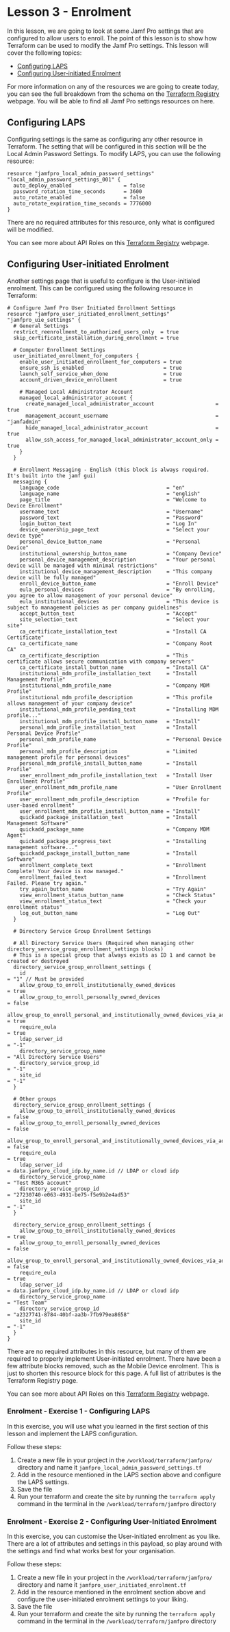 # Lesson 3 - Enrolment

In this lesson, we are going to look at some Jamf Pro settings that are configured to allow users to enroll. The point of this lesson is to show how Terraform can be used to modify the Jamf Pro settings. This lesson will cover the following topics:

- [Configuring LAPS](#configuring-laps)
- [Configuring User-initiated Enrolment](#configuring-user-initiated-enrolment)

For more information on any of the resources we are going to create today, you can see the full breakdown from the schema on the [Terraform Registry](https://registry.terraform.io/providers/deploymenttheory/jamfpro/latest/docs/resources) webpage. You will be able to find all Jamf Pro settings resources on here.

## Configuring LAPS

Configuring settings is the same as configuring any other resource in Terraform. The setting that will be configured in this section will be the Local Admin Password Settings. To modify LAPS, you can use the following resource:

```
resource "jamfpro_local_admin_password_settings" "local_admin_password_settings_001" {
  auto_deploy_enabled                 = false
  password_rotation_time_seconds      = 3600
  auto_rotate_enabled                 = false
  auto_rotate_expiration_time_seconds = 7776000
}
```

There are no required attributes for this resource, only what is configured will be modified.

You can see more about API Roles on this [Terraform Registry](https://registry.terraform.io/providers/deploymenttheory/jamfpro/latest/docs/resources/local_admin_password_settings) webpage.

## Configuring User-initiated Enrolment

Another settings page that is useful to configure is the User-initialed enrolment. This can be configured using the following resource in Terraform:

```
# Configure Jamf Pro User Initiated Enrollment Settings
resource "jamfpro_user_initiated_enrollment_settings" "jamfpro_uie_settings" {
  # General Settings
  restrict_reenrollment_to_authorized_users_only  = true
  skip_certificate_installation_during_enrollment = true

  # Computer Enrollment Settings
  user_initiated_enrollment_for_computers {
    enable_user_initiated_enrollment_for_computers = true
    ensure_ssh_is_enabled                          = true
    launch_self_service_when_done                  = true
    account_driven_device_enrollment               = true

    # Managed Local Administrator Account
    managed_local_administrator_account {
      create_managed_local_administrator_account                    = true
      management_account_username                                   = "jamfadmin"
      hide_managed_local_administrator_account                      = true
      allow_ssh_access_for_managed_local_administrator_account_only = true
    }
  }

  # Enrollment Messaging - English (this block is always required. It's built into the jamf gui)
  messaging {
    language_code                                   = "en"
    language_name                                   = "english"
    page_title                                      = "Welcome to Device Enrollment"
    username_text                                   = "Username"
    password_text                                   = "Password"
    login_button_text                               = "Log In"
    device_ownership_page_text                      = "Select your device type"
    personal_device_button_name                     = "Personal Device"
    institutional_ownership_button_name             = "Company Device"
    personal_device_management_description          = "Your personal device will be managed with minimal restrictions"
    institutional_device_management_description     = "This company device will be fully managed"
    enroll_device_button_name                       = "Enroll Device"
    eula_personal_devices                           = "By enrolling, you agree to allow management of your personal device"
    eula_institutional_devices                      = "This device is subject to management policies as per company guidelines"
    accept_button_text                              = "Accept"
    site_selection_text                             = "Select your site"
    ca_certificate_installation_text                = "Install CA Certificate"
    ca_certificate_name                             = "Company Root CA"
    ca_certificate_description                      = "This certificate allows secure communication with company servers"
    ca_certificate_install_button_name              = "Install CA"
    institutional_mdm_profile_installation_text     = "Install Management Profile"
    institutional_mdm_profile_name                  = "Company MDM Profile"
    institutional_mdm_profile_description           = "This profile allows management of your company device"
    institutional_mdm_profile_pending_text          = "Installing MDM profile..."
    institutional_mdm_profile_install_button_name   = "Install"
    personal_mdm_profile_installation_text          = "Install Personal Device Profile"
    personal_mdm_profile_name                       = "Personal Device Profile"
    personal_mdm_profile_description                = "Limited management profile for personal devices"
    personal_mdm_profile_install_button_name        = "Install Profile"
    user_enrollment_mdm_profile_installation_text   = "Install User Enrollment Profile"
    user_enrollment_mdm_profile_name                = "User Enrollment Profile"
    user_enrollment_mdm_profile_description         = "Profile for user-based enrollment"
    user_enrollment_mdm_profile_install_button_name = "Install"
    quickadd_package_installation_text              = "Install Management Software"
    quickadd_package_name                           = "Company MDM Agent"
    quickadd_package_progress_text                  = "Installing management software..."
    quickadd_package_install_button_name            = "Install Software"
    enrollment_complete_text                        = "Enrollment Complete! Your device is now managed."
    enrollment_failed_text                          = "Enrollment Failed. Please try again."
    try_again_button_name                           = "Try Again"
    view_enrollment_status_button_name              = "Check Status"
    view_enrollment_status_text                     = "Check your enrollment status"
    log_out_button_name                             = "Log Out"
  }

  # Directory Service Group Enrollment Settings

  # All Directory Service Users (Required when managing other directory_service_group_enrollment_settings blocks)
  # This is a special group that always exists as ID 1 and cannot be created or destroyed
  directory_service_group_enrollment_settings {
    id                                                                       = "1" // Must be provided
    allow_group_to_enroll_institutionally_owned_devices                      = true
    allow_group_to_enroll_personally_owned_devices                           = false
    allow_group_to_enroll_personal_and_institutionally_owned_devices_via_ade = true
    require_eula                                                             = true
    ldap_server_id                                                           = "-1"
    directory_service_group_name                                             = "All Directory Service Users"
    directory_service_group_id                                               = "-1"
    site_id                                                                  = "-1"
  }

  # Other groups
  directory_service_group_enrollment_settings {
    allow_group_to_enroll_institutionally_owned_devices                      = false
    allow_group_to_enroll_personally_owned_devices                           = false
    allow_group_to_enroll_personal_and_institutionally_owned_devices_via_ade = false
    require_eula                                                             = true
    ldap_server_id                                                           = data.jamfpro_cloud_idp.by_name.id // LDAP or cloud idp
    directory_service_group_name                                             = "Test M365 account"
    directory_service_group_id                                               = "27230740-e063-4931-be75-f5e9b2e4ad53"
    site_id                                                                  = "-1"
  }

  directory_service_group_enrollment_settings {
    allow_group_to_enroll_institutionally_owned_devices                      = true
    allow_group_to_enroll_personally_owned_devices                           = false
    allow_group_to_enroll_personal_and_institutionally_owned_devices_via_ade = false
    require_eula                                                             = true
    ldap_server_id                                                           = data.jamfpro_cloud_idp.by_name.id // LDAP or cloud idp
    directory_service_group_name                                             = "Test Team"
    directory_service_group_id                                               = "a2327741-8784-40bf-aa3b-7fb979ea8658"
    site_id                                                                  = "-1"
  }
}
```

There are no required attributes in this resource, but many of them are required to properly implement User-initiated enrolment. There have been a few attribute blocks removed, such as the Mobile Device enrolment. This is just to shorten this resource block for this page. A full list of attributes is the Terraform Registry page.

You can see more about API Roles on this [Terraform Registry](https://registry.terraform.io/providers/deploymenttheory/jamfpro/latest/docs/resources/user_initiated_enrollment_settings) webpage.

### Enrolment - Exercise 1 - Configuring LAPS

In this exercise, you will use what you learned in the first section of this lesson and implement the LAPS configuration.

Follow these steps:

1. Create a new file in your project in the `/workload/terraform/jamfpro/` directory and name it `jamfpro_local_admin_password_settings.tf`
2. Add in the resource mentioned in the LAPS section above and configure the LAPS settings.
3. Save the file
4. Run your terraform and create the site by running the `terraform apply` command in the terminal in the `/workload/terraform/jamfpro` directory

### Enrolment - Exercise 2 - Configuring User-Initiated Enrolment

In this exercise, you can customise the User-initiated enrolment as you like. There are a lot of attributes and settings in this payload, so play around with the settings and find what works best for your organisation.

Follow these steps:

1. Create a new file in your project in the `/workload/terraform/jamfpro/` directory and name it `jamfpro_user_initiated_enrolment.tf`
2. Add in the resource mentioned in the enrolment section above and configure the user-initiated enrolment settings to your liking.
3. Save the file
4. Run your terraform and create the site by running the `terraform apply` command in the terminal in the `/workload/terraform/jamfpro` directory

